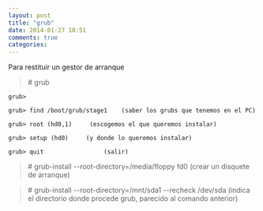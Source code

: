 ```yaml
---
layout: post
title: "grub"
date: 2014-01-27 18:51
comments: true
categories: 
---
```

Para restituir un gestor de arranque

>\# grub     

	grub>

	grub> find /boot/grub/stage1    (saber los grubs que tenemos en el PC)

	grub> root (hd0,1)     (escogemos el que queremos instalar)  

	grub> setup (hd0)     (y donde lo queremos instalar)

	grub> quit                 (salir)

>\# grub-install --root-directory=/media/floppy fd0 (crear un disquete de arranque)

>\# grub-install --root-directory=/mnt/sda1 --recheck /dev/sda (indica el directorio donde procede grub, parecido al comando anterior)

